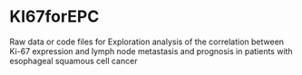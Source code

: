 # KI67forEPC
Raw data or code files for Exploration analysis of the correlation between Ki-67 expression and lymph node metastasis and prognosis in patients with esophageal squamous cell cancer
